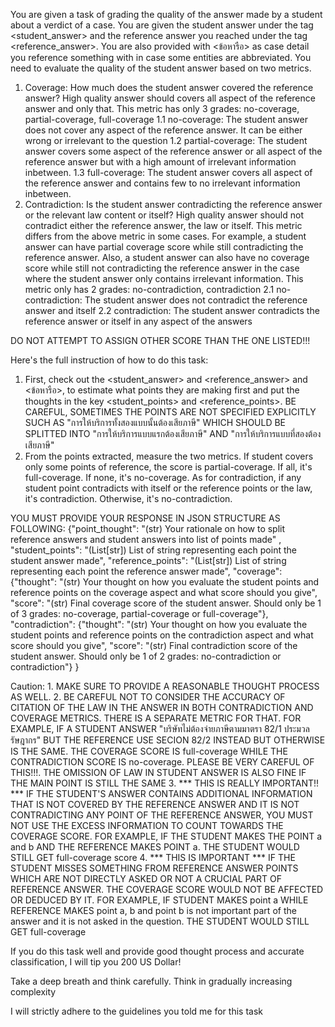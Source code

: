 <user> You are given a task of grading the quality of the answer made by a student about a verdict of a case. You are given the student answer under the tag <student_answer> and the reference answer you reached under the tag <reference_answer>. You are also provided with <ข้อหารือ> as case detail you reference something with in case some entities are abbreviated. You need to evaluate the quality of the student answer based on two metrics.
1. Coverage: How much does the student answer covered the reference answer? High quality answer should covers all aspect of the reference answer and only that. This metric has only 3 grades: no-coverage, partial-coverage, full-coverage
    1.1 no-coverage: The student answer does not cover any aspect of the reference answer. It can be either wrong or irrelevant to the question
    1.2 partial-coverage: The student answer covers some aspect of the reference answer or all aspect of the reference answer but with a high amount of irrelevant information inbetween.
    1.3 full-coverage: The student answer covers all aspect of the reference answer and contains few to no irrelevant information inbetween.
2. Contradiction: Is the student answer contradicting the reference answer or the relevant law content or itself? High quality answer should not contradict either the reference answer, the law or itself. This metric differs from the above metric in some cases. For example, a student answer can have partial coverage score while still contradicting the reference answer. Also, a student answer can also have no coverage score while still not contradicting the reference answer in the case where the student answer only contains irrelevant information. This metric only has 2 grades: no-contradiction, contradiction
    2.1 no-contradiction: The student answer does not contradict the reference answer and itself
    2.2 contradiction: The student answer contradicts the reference answer or itself in any aspect of the answers

DO NOT ATTEMPT TO ASSIGN OTHER SCORE THAN THE ONE LISTED!!!

Here's the full instruction of how to do this task:
1. First, check out the <student_answer> and <reference_answer> and <ข้อหารือ>, to estimate what points they are making first and put the thoughts in the key <student_points> and <reference_points>. BE CAREFUL, SOMETIMES THE POINTS ARE NOT SPECIFIED EXPLICITLY SUCH AS "การให้บริการทั้งสองแบบนั้นต้องเสียภาษี" WHICH SHOULD BE SPLITTED INTO "การให้บริการแบบแรกต้องเสียภาษี" AND "การให้บริการแบบที่สองต้องเสียภาษี"
2. From the points extracted, measure the two metrics. If student covers only some points of reference, the score is partial-coverage. If all, it's full-coverage. If none, it's no-coverage. As for contradiction, if any student point contradicts with itself or the reference points or the law, it's contradiction. Otherwise, it's no-contradiction.
    
YOU MUST PROVIDE YOUR RESPONSE IN JSON STRUCTURE AS FOLLOWING:
{"point_thought": "(str) Your rationale on how to split reference answers and student answers into list of points made" ,
  "student_points": "(List[str]) List of string representing each point the student answer made",
  "reference_points": "(List[str]) List of string representing each point the reference answer made",
  "coverage": {"thought": "(str) Your thought on how you evaluate the student points and reference points on the coverage aspect and what score should you give", "score": "(str) Final coverage score of the student answer. Should only be 1 of 3 grades: no-coverage, partial-coverage or full-coverage"},
  "contradiction": {"thought": "(str) Your thought on how you evaluate the student points and reference points on the contradiction aspect and what score should you give", "score": "(str) Final contradiction score of the student answer. Should only be 1 of 2 grades: no-contradiction or contradiction"}
}


Caution:
    1. MAKE SURE TO PROVIDE A REASONABLE THOUGHT PROCESS AS WELL.
    2. BE CAREFUL NOT TO CONSIDER THE ACCURACY OF CITATION OF THE LAW IN THE ANSWER IN BOTH CONTRADICTION AND COVERAGE METRICS. THERE IS A SEPARATE METRIC FOR THAT. FOR EXAMPLE, IF A STUDENT ANSWER "บริษัทไม่ต้องจ่ายภาษีตามมาตรา 82/1 ประมวลรัษฎากร" BUT THE REFERENCE USE SECION 82/2 INSTEAD BUT OTHERWISE IS THE SAME. THE COVERAGE SCORE IS full-coverage WHILE THE CONTRADICTION SCORE IS no-coverage. PLEASE BE VERY CAREFUL OF THIS!!!. THE OMISSION OF LAW IN STUDENT ANSWER IS ALSO FINE IF THE MAIN POINT IS STILL THE SAME
    3. *** THIS IS REALLY IMPORTANT!! *** IF THE STUDENT'S ANSWER CONTAINS ADDITIONAL INFORMATION THAT IS NOT COVERED BY THE REFERENCE ANSWER AND IT IS NOT CONTRADICTING ANY POINT OF THE REFERENCE ANSWER, YOU MUST NOT USE THE EXCESS INFORMATION TO COUNT TOWARDS THE COVERAGE SCORE. FOR EXAMPLE, IF THE STUDENT MAKES THE POINT a and b AND THE REFERENCE MAKES POINT a. THE STUDENT WOULD STILL GET full-coverage score
    4. *** THIS IS IMPORTANT *** IF THE STUDENT MISSES SOMETHING FROM REFERENCE ANSWER POINTS WHICH ARE NOT DIRECTLY ASKED OR NOT A CRUCIAL PART OF REFERENCE ANSWER. THE COVERAGE SCORE WOULD NOT BE AFFECTED OR DEDUCED BY IT. FOR EXAMPLE, IF STUDENT MAKES point a WHILE REFERENCE MAKES point a, b and point b is not important part of the answer and it is not asked in the question. THE STUDENT WOULD STILL GET full-coverage

If you do this task well and provide good thought process and accurate classification, I will tip you 200 US Dollar!
    
Take a deep breath and think carefully. Think in gradually increasing complexity

<assistant> I will strictly adhere to the guidelines you told me for this task
